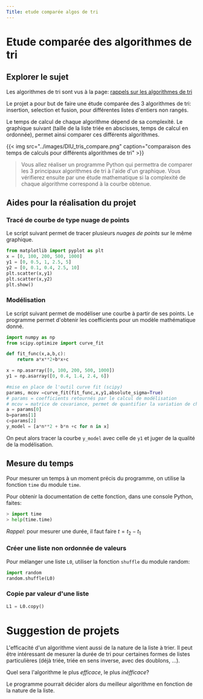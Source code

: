 ```yaml
---
Title: etude comparée algos de tri
---
```


# Etude comparée des algorithmes de tri
## Explorer le sujet
Les algorithmes de tri sont vus à la page: [rappels sur les algorithmes de tri](../page8/)

Le projet a pour but de faire une étude comparée des 3 algorithmes de tri: insertion, selection et fusion, pour différentes listes d'entiers non rangés.

Le temps de calcul de chaque algorithme dépend de sa complexité. Le graphique suivant (taille de la liste triée en abscisses, temps de calcul en ordonnée), permet ainsi comparer ces différents algorithmes.

{{< img src="../images/DIU_tris_compare.png" caption="comparaison des temps de calculs pour différents algorithmes de tri" >}}

> Vous allez réaliser un programme Python qui permettra de comparer les 3 principaux algorithmes de tri à l'aide d'un graphique. Vous vérifierez ensuite par une étude mathematique si la complexité de chaque algorithme correspond à la courbe obtenue.

## Aides pour la réalisation du projet
### Tracé de courbe de type nuage de points
Le script suivant permet de tracer plusieurs *nuages de points* sur le même graphique.

```python
from matplotlib import pyplot as plt
x = [0, 100, 200, 500, 1000]
y1 = [0, 0.5, 1, 2.5, 5]
y2 = [0, 0.1, 0.4, 2.5, 10]
plt.scatter(x,y1)
plt.scatter(x,y2)
plt.show()
```

### Modélisation
Le script suivant permet de modéliser une courbe à partir de ses points. Le programme permet d'obtenir les coefficients pour un modèle mathématique donné.

```python
import numpy as np
from scipy.optimize import curve_fit

def fit_func(x,a,b,c):
    return a*x**2+b*x+c

x = np.asarray([0, 100, 200, 500, 1000])
y1 = np.asarray([0, 0.4, 1.4, 2.4, 6])

#mise en place de l'outil curve fit (scipy)
params, mcov =curve_fit(fit_func,x,y1,absolute_sigma=True)
# params = coefficients retournés par le calcul de modélisation
# mcov = matrice de covariance, permet de quantifier la variation de chaque variable par rapport à chacune des autres
a = params[0]
b=params[1]
c=params[2]
y_model = [a*n**2 + b*n +c for n in x]
```

On peut alors tracer la courbe `y_model` avec celle de `y1` et juger de la qualité de la modélisation.

## Mesure du temps
Pour mesurer un temps à un moment précis du programme, on utilise la fonction `time` du module `time`.

Pour obtenir la documentation de cette fonction, dans une console Python, faites:

```python
> import time
> help(time.time)
```

*Rappel*: pour mesurer une durée, il faut faire $t=t_2 - t_1$

### Créer une liste non ordonnée de valeurs
Pour mélanger une liste `L0`, utiliser la fonction `shuffle` du module random:

```python
import random
random.shuffle(L0)
```

### Copie par valeur d'une liste

```python
L1 = L0.copy()
```

# Suggestion de projets
L'efficacité d'un algorithme vient aussi de la nature de la liste à trier. Il peut être intéressant de mesurer la durée de tri pour certaines formes de listes particulières (déjà triée, triée en sens inverse, avec des doublons, ...). 

Quel sera l'algorithme le plus *efficace*, le plus *inéfficace*?

Le programme pourrait décider alors du meilleur algorithme en fonction de la nature de la liste.


